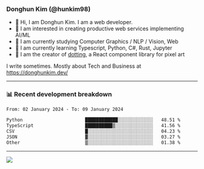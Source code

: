 ### Donghun Kim (@hunkim98)

- 👋 Hi, I am Donghun Kim. I am a web developer. 
- 🤔 I am interested in creating productive web services implementing AI/ML
- 🔭 I am currently studying Computer Graphics / NLP / Vision, Web 
- 🌱 I am currently learning Typescript, Python, C#, Rust, Jupyter
- 🎨 I am the creator of [dotting](https://github.com/hunkim98/dotting), a React component library for pixel art

I write sometimes. Mostly about Tech and Business at https://donghunkim.dev/

---
### 📊 Recent development breakdown
<!--START_SECTION:waka-->

```txt
From: 02 January 2024 - To: 09 January 2024

Python                       ████████████░░░░░░░░░░░░░   48.51 %
TypeScript                   ██████████▒░░░░░░░░░░░░░░   41.56 %
CSV                          █░░░░░░░░░░░░░░░░░░░░░░░░   04.23 %
JSON                         ▓░░░░░░░░░░░░░░░░░░░░░░░░   03.27 %
Other                        ▒░░░░░░░░░░░░░░░░░░░░░░░░   01.38 %
```

<!--END_SECTION:waka-->
---

<!-- <div align='center'> -->
  <img align="center" src="https://github-readme-stats.vercel.app/api?username=hunkim98&theme=dark&show_icons=true"/>
<!-- </div> -->
<!--
**hunkim98/hunkim98** is a ✨ _special_ ✨ repository because its `README.md` (this file) appears on your GitHub profile.

Here are some ideas to get you started:

- 🔭 I’m currently working on ...
- 🌱 I’m currently learning ...
- 👯 I’m looking to collaborate on ...
- 🤔 I’m looking for help with ...
- 💬 Ask me about ...
- 📫 How to reach me: ...
- 😄 Pronouns: ...
- ⚡ Fun fact: ...
-->
